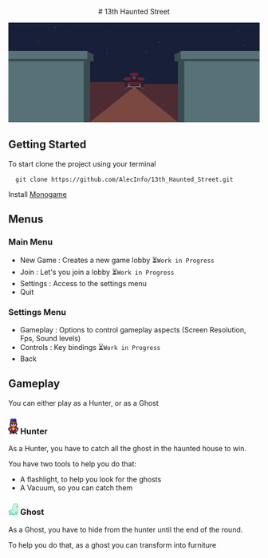 
<p align="center">
# 13th Haunted Street
</p>


<p align="center">
<img src="https://raw.githubusercontent.com/AlecInfo/13th_Haunted_Street/master/13thHauntedStreet/Content/TempFiles/BackgroundMenu.png" alt="Menu" width="750"/>
</p>

## Getting Started
To start clone the project using your terminal

```
  git clone https://github.com/AlecInfo/13th_Haunted_Street.git
```

Install [Monogame](https://www.monogame.net/)

## Menus

### Main Menu
- New Game : Creates a new game lobby ⏳`Work in Progress`
- Join  : Let's you join a lobby ⏳`Work in Progress`
- Settings : Access to the settings menu
- Quit

### Settings Menu
- Gameplay : Options to control gameplay aspects (Screen Resolution, Fps, Sound levels)
- Controls : Key bindings ⏳`Work in Progress`
- Back


## Gameplay
You can either play as a Hunter, or as a Ghost

### <img src="https://raw.githubusercontent.com/AlecInfo/13th_Haunted_Street/master/13thHauntedStreet/Content/TempFiles/HunterSprites/idle_down/idle_down.png" alt="Hunter" width="20"/> Hunter

As a Hunter, you have to catch all the ghost in the haunted house to win.

You have two tools to help you do that: 
- A flashlight, to help you look for the ghosts
- A Vacuum, so you can catch them

### <img src="https://raw.githubusercontent.com/AlecInfo/13th_Haunted_Street/master/13thHauntedStreet/Content/TempFiles/GhostSprites/right/ghostRight01.png" alt="Ghost" width="20"/> Ghost
As a Ghost, you have to hide from the hunter until the end of the round.

To help you do that, as a ghost you can transform into furniture
